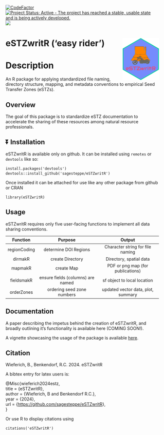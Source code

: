 <!-- README.md is generated from README.Rmd. Please edit that file -->

[![CodeFactor](https://www.codefactor.io/repository/github/sagesteppe/eSTZwritR/badge)](https://www.codefactor.io/repository/github/sagesteppe/eSTZwritR)
[![Project Status: Active - The project has reached a stable, usable
state and is being actively
developed.](https://www.repostatus.org/badges/latest/active.svg)](https://www.repostatus.org/#active)
[![](https://img.shields.io/badge/doi-DOI:%2010.5281/zenodo.14641975%20-yellow.svg)](https://doi.org/DOI:%2010.5281/zenodo.14641975)

# eSTZwritR (‘easy rider’) <img src="man/figures/logo.png" align="right" height="138" />

# Description

An R package for applying standardized file naming, directory structure,
mapping, and metadata conventions to empirical Seed Transfer Zones
(eSTZs).

## Overview

The goal of this package is to standardize eSTZ documentation to
accelerate the sharing of these resources among natural resource
professionals.

## :arrow_double_down: Installation

eSTZwritR is available only on github. It can be installed using
`remotes` or `devtools` like so:

    install.packages('devtools')
    devtools::install_github('sagesteppe/eSTZwritR')

Once installed it can be attached for use like any other package from
github or CRAN

    library(eSTZwritR)

## Usage

eSTZwritR requires only five user-facing functions to implement all data
sharing conventions.

| Function | Purpose | Output |
|:--:|:--:|:--:|
| regionCoding | determine DOI Regions | Character string for file naming |
| dirmakR | create Directory | Directory, spatial data |
| mapmakR | create Map | PDF or png map (for publications) |
| fieldsmakR | ensure fields (columns) are named | sf object to local location |
| orderZones | ordering seed zone numbers | updated vector data, plot, summary |

## Documentation

A paper describing the impetus behind the creation of eSTZwritR, and
broadly outlining it’s functionality is available here (COMING SOON!).

A vignette showcasing the usage of the package is available
[here](https://sagesteppe.github.io/eSTZwritR/articles/eSTZwritR.html).

## Citation

Wieferich, B., Benkendorf, R.C. 2024. eSTZwritR

A bibtex entry for latex users is:

@Misc{wieferich2024estz,  
title = {eSTZwritR},  
author = {Wieferich, B and Benkendorf R.C.},  
year = {2024},  
url = {<https://github.com/sagesteppe/eSTZwritR>},  
}

Or use R to display citations using

    citations('eSTZwritR')
